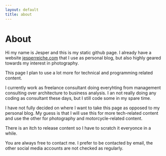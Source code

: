 ```yaml
---
layout: default
title: about
---
```


# About

Hi my name is Jesper and this is my static github page. I already have a website [jesperreiche.com](https://www.jesperreiche.com) that I use as personal blog, but also highly geared towards my interest in photography.

This page I plan to use a lot more for technical and programming related content.

I currently work as freelance consultant doing everyhting from management consulting over architecture to business analysis. I an not really doing any coding as consultant these days, but I still code some in my spare time.

I have not fully decided on where I want to take this page as opposed to my personal blog. My guess is that I will use this for more tech-related content and use the other for photography and motorcycle-related content. 

There is an itch to release content so I have to scratch it everyonce in a while.

You are always free to contact me. I prefer to be contacted by email, the other social media accounts are not checked as regularly.
